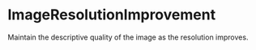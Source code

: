 # ImageResolutionImprovement
Maintain the descriptive quality of the image as the resolution improves.
